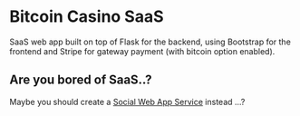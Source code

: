 # Bitcoin Casino SaaS

SaaS web app built on top of Flask for the backend, using Bootstrap for the frontend and Stripe for gateway payment (with bitcoin option enabled).


## Are you bored of SaaS..?

Maybe you should create a [Social Web App Service](https://github.com/pH7Software/pH7-Social-Dating-CMS) instead ...?
